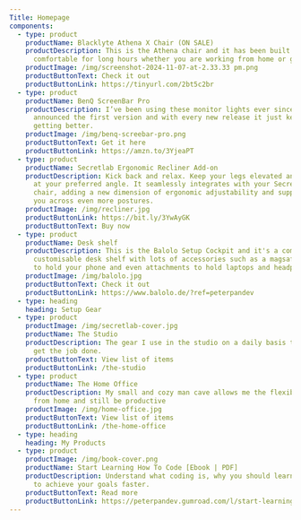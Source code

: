 ```yaml
---
Title: Homepage
components:
  - type: product
    productName: Blacklyte Athena X Chair (ON SALE)
    productDescription: This is the Athena chair and it has been built to keep you
      comfortable for long hours whether you are working from home or gaming.
    productImage: /img/screenshot-2024-11-07-at-2.33.33 pm.png
    productButtonText: Check it out
    productButtonLink: https://tinyurl.com/2bt5c2br
  - type: product
    productName: BenQ ScreenBar Pro
    productDescription: I’ve been using these monitor lights ever since BenQ
      announced the first version and with every new release it just keeps
      getting better.
    productImage: /img/benq-screebar-pro.png
    productButtonText: Get it here
    productButtonLink: https://amzn.to/3YjeaPT
  - type: product
    productName: Secretlab Ergonomic Recliner Add-on
    productDescription: Kick back and relax. Keep your legs elevated and well-rested
      at your preferred angle. It seamlessly integrates with your Secretlab
      chair, adding a new dimension of ergonomic adjustability and supporting
      you across even more postures.
    productImage: /img/recliner.jpg
    productButtonLink: https://bit.ly/3YwAyGK
    productButtonText: Buy now
  - type: product
    productName: Desk shelf
    productDescription: This is the Balolo Setup Cockpit and it's a completely
      customisable desk shelf with lots of accessories such as a magsafe charger
      to hold your phone and even attachments to hold laptops and headphones.
    productImage: /img/balolo.jpg
    productButtonText: Check it out
    productButtonLink: https://www.balolo.de/?ref=peterpandev
  - type: heading
    heading: Setup Gear
  - type: product
    productImage: /img/secretlab-cover.jpg
    productName: The Studio
    productDescription: The gear I use in the studio on a daily basis that helps me
      get the job done.
    productButtonText: View list of items
    productButtonLink: /the-studio
  - type: product
    productName: The Home Office
    productDescription: My small and cozy man cave allows me the flexibility to work
      from home and still be productive
    productImage: /img/home-office.jpg
    productButtonText: View list of items
    productButtonLink: /the-home-office
  - type: heading
    heading: My Products
  - type: product
    productImage: /img/book-cover.png
    productName: Start Learning How To Code [Ebook | PDF]
    productDescription: Understand what coding is, why you should learn it and how
      to achieve your goals faster.
    productButtonText: Read more
    productButtonLink: https://peterpandev.gumroad.com/l/start-learning-how-to-code
---
```

